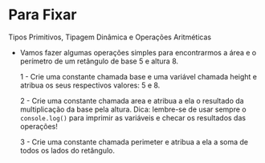 # Para Fixar

Tipos Primitivos, Tipagem Dinâmica e Operações Aritméticas

* Vamos fazer algumas operações simples para encontrarmos a área e o perímetro de um retângulo de base 5 e altura 8.

    1 - Crie uma constante chamada base e uma variável chamada height e atribua os seus respectivos valores: 5 e 8.
    
    2 - Crie uma constante chamada area e atribua a ela o resultado da multiplicação da base pela altura. Dica: lembre-se de usar sempre o `console.log()` para imprimir as variáveis e checar os resultados das operações!
    
    3 - Crie uma constante chamada perimeter e atribua a ela a soma de todos os lados do retângulo.
